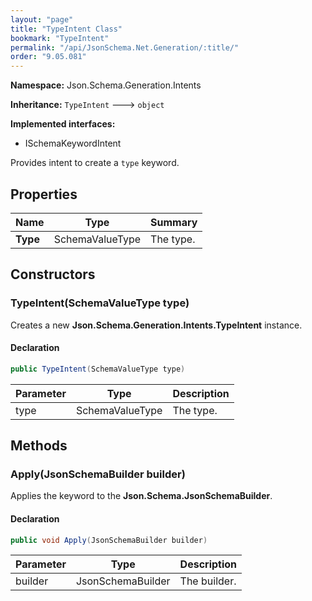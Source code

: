 ```yaml
---
layout: "page"
title: "TypeIntent Class"
bookmark: "TypeIntent"
permalink: "/api/JsonSchema.Net.Generation/:title/"
order: "9.05.081"
---
```

**Namespace:** Json.Schema.Generation.Intents

**Inheritance:**
`TypeIntent`
 🡒 
`object`

**Implemented interfaces:**

- ISchemaKeywordIntent

Provides intent to create a `type` keyword.

## Properties

| Name | Type | Summary |
|---|---|---|
| **Type** | SchemaValueType | The type. |

## Constructors

### TypeIntent(SchemaValueType type)

Creates a new **Json.Schema.Generation.Intents.TypeIntent** instance.

#### Declaration

```c#
public TypeIntent(SchemaValueType type)
```

| Parameter | Type | Description |
|---|---|---|
| type | SchemaValueType | The type. |


## Methods

### Apply(JsonSchemaBuilder builder)

Applies the keyword to the **Json.Schema.JsonSchemaBuilder**.

#### Declaration

```c#
public void Apply(JsonSchemaBuilder builder)
```

| Parameter | Type | Description |
|---|---|---|
| builder | JsonSchemaBuilder | The builder. |


